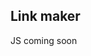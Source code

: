 ## Link maker

JS coming soon

<script type="text/javascript" src="https://raw.githubusercontent.com/ericwooley/link-maker/master/index.js"></script>
